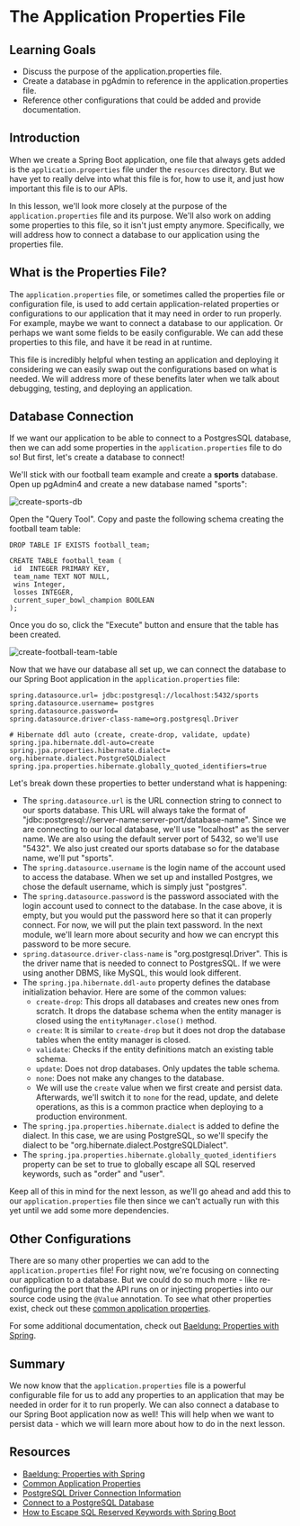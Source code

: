 # The Application Properties File

## Learning Goals

- Discuss the purpose of the application.properties file.
- Create a database in pgAdmin to reference in the application.properties file.
- Reference other configurations that could be added and provide documentation.

## Introduction

When we create a Spring Boot application, one file that always gets added is
the `application.properties` file under the `resources` directory. But we have yet
to really delve into what this file is for, how to use it, and just how important
this file is to our APIs.

In this lesson, we'll look more closely at the purpose of the
`application.properties` file and its purpose. We'll also work on adding some
properties to this file, so it isn't just empty anymore. Specifically, we will
address how to connect a database to our application using the properties file.

## What is the Properties File?

The `application.properties` file, or sometimes called the properties file or
configuration file, is used to add certain application-related properties or
configurations to our application that it may need in order to run properly. For
example, maybe we want to connect a database to our application. Or perhaps we
want some fields to be easily configurable. We can add these properties to this
file, and have it be read in at runtime.

This file is incredibly helpful when testing an application and deploying it
considering we can easily swap out the configurations based on what is needed. We
will address more of these benefits later when we talk about debugging, testing,
and deploying an application.

## Database Connection

If we want our application to be able to connect to a PostgresSQL database, then
we can add some properties in the `application.properties` file to do so! But
first, let's create a database to connect!

We'll stick with our football team example and create a **sports** database. Open
up pgAdmin4 and create a new database named "sports":

![create-sports-db](https://curriculum-content.s3.amazonaws.com/spring-mod-1/application-properties/create-sports-db.png)

Open the "Query Tool". Copy and paste the following schema creating the football
team table:

```postgresql
DROP TABLE IF EXISTS football_team;

CREATE TABLE football_team (
 id  INTEGER PRIMARY KEY,
 team_name TEXT NOT NULL,
 wins Integer,
 losses INTEGER,
 current_super_bowl_champion BOOLEAN
);
```

Once you do so, click the "Execute" button and ensure that the table has been
created.

![create-football-team-table](https://curriculum-content.s3.amazonaws.com/spring-mod-1/application-properties/create-football-team-table.png)

Now that we have our database all set up, we can connect the database to our
Spring Boot application in the `application.properties` file:

```properties
spring.datasource.url= jdbc:postgresql://localhost:5432/sports
spring.datasource.username= postgres
spring.datasource.password=
spring.datasource.driver-class-name=org.postgresql.Driver

# Hibernate ddl auto (create, create-drop, validate, update)
spring.jpa.hibernate.ddl-auto=create
spring.jpa.properties.hibernate.dialect= org.hibernate.dialect.PostgreSQLDialect
spring.jpa.properties.hibernate.globally_quoted_identifiers=true
```

Let's break down these properties to better understand what is happening:

- The `spring.datasource.url` is the URL connection string to connect to our
  sports database. This URL will always take the format of
  "jdbc:postgresql://server-name:server-port/database-name". Since we are
  connecting to our local database, we'll use "localhost" as the server name. We
  are also using the default server port of 5432, so we'll use "5432". We also
  just created our sports database so for the database name, we'll put "sports".
- The `spring.datasource.username` is the login name of the account used to access
  the database. When we set up and installed Postgres, we chose the default
  username, which is simply just "postgres".
- The `spring.datasource.password` is the password associated with the login
  account used to connect to the database. In the case above, it is empty, but you
  would put the password here so that it can properly connect. For now, we will
  put the plain text password. In the next module, we'll learn more about security
  and how we can encrypt this password to be more secure.
- `spring.datasource.driver-class-name` is "org.postgresql.Driver". This is the
  driver name that is needed to connect to PostgresSQL. If we were using another
  DBMS, like MySQL, this would look different.
- The `spring.jpa.hibernate.ddl-auto` property defines the database initialization
  behavior. Here are some of the common values:
  - `create-drop`: This drops all databases and creates new ones from scratch. It
    drops the database schema when the entity manager is closed using the
    `entityManager.close()` method.
  - `create`: It is similar to `create-drop` but it does not drop the database
    tables when the entity manager is closed.
  - `validate`: Checks if the entity definitions match an existing table schema.
  - `update`: Does not drop databases. Only updates the table schema.
  - `none`: Does not make any changes to the database.
  - We will use the `create` value when we first create and persist data.
    Afterwards, we'll switch it to `none` for the read, update, and delete
    operations, as this is a common practice when deploying to a production
    environment.
- The `spring.jpa.properties.hibernate.dialect` is added to define the dialect. In
  this case, we are using PostgreSQL, so we'll specify the dialect to be
  "org.hibernate.dialect.PostgreSQLDialect".
- The `spring.jpa.properties.hibernate.globally_quoted_identifiers` property can
  be set to true to globally escape all SQL reserved keywords, such as "order"
  and "user".

Keep all of this in mind for the next lesson, as we'll go ahead and add this to
our `application.properties` file then since we can't actually run with this yet
until we add some more dependencies.

## Other Configurations

There are so many other properties we can add to the `application.properties`
file! For right now, we're focusing on connecting our application to a database.
But we could do so much more - like re-configuring the port that the API runs on
or injecting properties into our source code using the `@Value` annotation. To see
what other properties exist, check out these
[common application properties](https://docs.spring.io/spring-boot/docs/current/reference/html/application-properties.html#appendix.application-properties.core).

For some additional documentation, check out
[Baeldung: Properties with Spring](https://www.baeldung.com/properties-with-spring).

## Summary

We now know that the `application.properties` file is a powerful configurable file
for us to add any properties to an application that may be needed in order for it
to run properly. We can also connect a database to our Spring Boot application now
as well! This will help when we want to persist data - which we will learn more
about how to do in the next lesson.

## Resources

- [Baeldung: Properties with Spring](https://www.baeldung.com/properties-with-spring)
- [Common Application Properties](https://docs.spring.io/spring-boot/docs/current/reference/html/application-properties.html#appendix.application-properties.core)
- [PostgreSQL Driver Connection Information](https://docs.oracle.com/cd/E19509-01/820-3497/agqka/index.html)
- [Connect to a PostgreSQL Database](https://www.bezkoder.com/spring-boot-postgresql-example/)
- [How to Escape SQL Reserved Keywords with Spring Boot](https://www.chrouki.com/posts/escape-sql-reserved-keywords-jpa-hibernate/)
